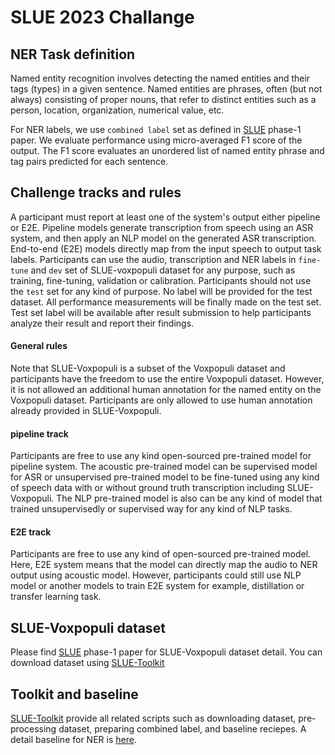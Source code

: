 # SLUE 2023 Challange

## NER Task definition
Named entity recognition involves detecting the named entities and their tags (types) in a given sentence. Named entities are phrases, often (but not always) consisting of proper nouns, that refer to distinct entities such as a person, location, organization, numerical value, etc.

For NER labels, we use `combined label` set as defined in [SLUE](https://arxiv.org/abs/2111.10367) phase-1 paper. We evaluate performance using micro-averaged F1 score of the output. The F1 score evaluates an unordered list of named entity phrase and tag pairs predicted for each sentence.

## Challenge tracks and rules
A participant must report at least one of the system's output either pipeline or E2E. Pipeline models generate transcription from speech using an ASR system, and then apply an NLP model on the generated ASR transcription. End-to-end (E2E) models directly map from the input speech to output task labels. Participants can use the audio, transcription and NER labels in `fine-tune` and `dev` set of SLUE-voxpopuli dataset for any purpose, such as training, fine-tuning, validation or calibration. Participants should not use the `test` set for any kind of purpose. No label will be provided for the test dataset. All performance measurements will be finally made on the test set. Test set label will be available after result submission to help participants analyze their result and report their findings.

#### General rules
Note that SLUE-Voxpopuli is a subset of the Voxpopuli dataset and participants have the freedom to use the entire Voxpopuli dataset. However, it is not allowed an additional human annotation for the named entity on the Voxpopuli dataset. Participants are only allowed to use human annotation already provided in SLUE-Voxpopuli.

#### pipeline track
Participants are free to use any kind open-sourced pre-trained model for pipeline system. The acoustic pre-trained model can be supervised model for ASR or unsupervised pre-trained model to be fine-tuned using any kind of speech data with or without ground truth transcription including SLUE-Voxpopuli. The NLP pre-trained model is also can be any kind of model that trained unsupervisedly or supervised way for any kind of NLP tasks.

#### E2E track
Participants are free to use any kind of open-sourced pre-trained model. Here, E2E system means that the model can directly map the audio to NER output using acoustic model. However, participants could still use NLP model or another models to train E2E system for example, distillation or transfer learning task.

## SLUE-Voxpopuli dataset

Please find [SLUE](https://arxiv.org/abs/2111.10367) phase-1 paper for SLUE-Voxpopuli dataset detail. You can download dataset using [SLUE-Toolkit](https://github.com/asappresearch/slue-toolkit)

## Toolkit and baseline

[SLUE-Toolkit](https://github.com/asappresearch/slue-toolkit) provide all related scripts such as downloading dataset, pre-processing dataset, preparing combined label, and baseline reciepes. A detail baseline for NER is [here](https://github.com/asappresearch/slue-toolkit/tree/main/baselines/ner).
